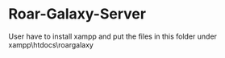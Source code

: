 # Roar-Galaxy-Server
User have to install xampp and put the files in this folder under xampp\htdocs\roargalaxy
